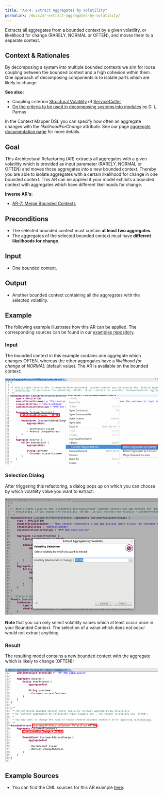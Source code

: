 ```yaml
---
title: "AR-4: Extract Aggregates by Volatility"
permalink: /docs/ar-extract-aggregates-by-volatility/
---
```


Extracts all aggregates from a bounded context by a given volatility, or likelihood for change 
(RARELY, NORMAL or OFTEN), and moves them to a separate context.

## Context & Rationales
By decomposing a system into multiple bounded contexts we aim for loose coupling between the bounded context and a high cohesion 
within them. One approach of decomposing components is to isolate parts which are likely to change.

**See also:**
 * Coupling criterion [Structural Volatility](https://github.com/ServiceCutter/ServiceCutter/wiki/CC-4-Structural-Volatility) of [ServiceCutter](https://servicecutter.github.io/)
 * [On the criteria to be used in decomposing systems into modules](https://dl.acm.org/citation.cfm?id=361623) by D. L. Parnas

In the Context Mapper DSL you can specify how often an aggregate changes with the _likelihoodForChange_ attribute.
See our page [aggregate documentation page](/docs/aggregate/#likelihood-for-change) for more 
details.

## Goal
This Architectural Refactoring (AR) extracts all aggregates with a given volatility which is provided as input parameter
(RARELY, NORMAL or OFTEN) and moves those aggregates into a new bounded context. Thereby you are able to isolate aggregates with
a certain likelihood for change in one bounded context. This AR can be applied if your model exhibits a bounded context with 
aggregates which have different likelihoods for change.

**Inverse AR's:**
 * [AR-7: Merge Bounded Contexts](/docs/ar-merge-bounded-contexts/)

## Preconditions
 * The selected bounded context must contain **at least two aggregates**.
 * The aggregates of the selected bounded context must have **different likelihoods for change**.

## Input
 * One bounded context.
 
## Output
 * Another bounded context containing all the aggregates with the selected volatility.
 
## Example
The following example illustrates how this AR can be applied. The corresponding sources can be found in our 
[examples repository](https://github.com/ContextMapper/context-mapper-examples/tree/master/src/main/resources/architectural-refactorings).

### Input
The bounded context in this example contains one aggregate which changes OFTEN, whereas the other aggregates have a _likelihood for change_
of _NORMAL_ (default value). The AR is available on the bounded context:

<a href="/img/extract-aggregates-by-volatility-input.png">![Extract Aggregates by Volatility Example Input](/img/extract-aggregates-by-volatility-input.png)</a>

### Selection Dialog
After triggering this refactoring, a dialog pops up on which you can choose by which volatility value you want to extract:

<a href="/img/extract-aggregates-by-volatility-dialog.png">![Merge Bounded Contexts Example Dialog](/img/extract-aggregates-by-volatility-dialog.png)</a>

<div class="alert alert-custom">
<strong>Note</strong> that you can only select volatility values which at least occur once in your Bounded Context. The selection of 
a value which does not occur would not extract anything.
</div>

### Result
The resulting model contains a new bounded context with the aggregate which is likely to change (OFTEN):

<a href="/img/extract-aggregates-by-volatility-output.png">![Extract Aggregates by Volatility Example Output](/img/extract-aggregates-by-volatility-output.png)</a>

## Example Sources
 * You can find the CML sources for this AR example 
   [here](https://github.com/ContextMapper/context-mapper-examples/tree/master/src/main/resources/architectural-refactorings/AR-4-Extract-Aggregates-by-Volatility).

